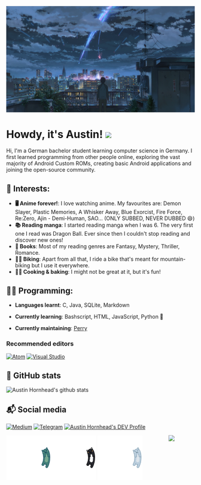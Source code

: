 
<div align="center">
    <img src="https://raw.githubusercontent.com/marchingon12/marchingon12/master/kiminonawa2.jpg">
</div>

# Howdy, it's Austin! <img src="https://raw.githubusercontent.com/MartinHeinz/MartinHeinz/master/wave.gif" width="40px">

Hi, I'm a German bachelor student learning computer science in Germany. I first learned programming from other people online, exploring the vast majority of Android Custom ROMs, creating basic Android applications and joining the open-source community.

## 🌟 Interests:

- **🖥 Anime forever!**: I love watching anime. My favourites are: Demon Slayer, Plastic Memories, A Whisker Away, Blue Exorcist, Fire Force, Re:Zero, Ajin - Demi-Human, SAO... (ONLY SUBBED, NEVER DUBBED :smile:)
- **📚 Reading manga**: I started reading manga when I was 6. The very first one I read was Dragon Ball. Ever since then I couldn't stop reading and discover new ones!
- **📖 Books**: Most of my reading genres are Fantasy, Mystery, Thriller, Romance.
- **🚴‍♂️ Biking**: Apart from all that, I ride a bike that's meant for mountain-biking but I use it everywhere.
- **👨‍🍳 Cooking & baking**: I might not be great at it, but it's fun! 

## 👨‍💻 Programming:

- **Languages learnt**: C, Java, SQLite, Markdown
 
- **Currently learning**: Bashscript, HTML, JavaScript, Python :snake:

- **Currently maintaining**: [Perry](https://github.com/marchingon12/Perry)

### Recommended editors
[![Atom](https://img.shields.io/badge/atom-28b463.svg?style=for-the-badge&logo=atom)](https://atom.io/)
[![Visual Studio](https://img.shields.io/badge/VisualStudioCode-1da1f2.svg?style=for-the-badge&logo=visual-studio-code)](https://vscodium.com/)

## 🐙 GitHub stats

![Austin Hornhead's github stats](https://github-readme-stats.vercel.app/api?username=marchingon12&show_icons=true&theme=dark)
<!--- 
Taken from https://github.com/anuraghazra/github-readme-stats/blob/master/readme.md, this is a gradient card. Edit colors if you'd like.
![Austin Hornhead's github stats](https://github-readme-stats.vercel.app/api?username=marchingon12&show_icons=true&bg_color=30,FFDEE9,B5FFFC&title_color=000000&text_color=2b2b2b&icon_color=ff009e) 
-->

## 📬 Social media
[![Medium](https://img.shields.io/badge/medium-black.svg?style=for-the-badge&logo=medium)](https://medium.com/@austinsama_12)
[![Telegram](https://img.shields.io/badge/telegram-1b77FF.svg?style=for-the-badge&logo=telegram)](https://t.me/BlogByAustinSama)
[![Austin Hornhead's DEV Profile](https://img.shields.io/badge/dev-black.svg?style=for-the-badge&logo=dev.to)](https://dev.to/marchingon12) 

<p>
   <img src="https://raw.githubusercontent.com/marchingon12/marchingon12/master/dark-teal-neko.svg" width="120px" align="left">
   <img src="https://raw.githubusercontent.com/marchingon12/marchingon12/master/black-white-neko.svg" width="120px" align="center">
   <img src="https://raw.githubusercontent.com/marchingon12/marchingon12/master/light-blue-neko.svg" width="120px" align="center">
   <img src="https://64.media.tumblr.com/34784257378ce2c51675599159735772/tumblr_nd3b8i2gL01sedjuto1_400.gifv" align="right" width="70px">
</p>

<!--
**marchingon12/marchingon12** is a ✨ _special_ ✨ repository because its `README.md` (this file) appears on your GitHub profile.

Here are some ideas to get you started:

- 🔭 I’m currently working on ...
- 🌱 I’m currently learning ...
- 👯 I’m looking to collaborate on ...
- 🤔 I’m looking for help with ...
- 💬 Ask me about ...
- 📫 How to reach me: ...
- 😄 Pronouns: ...
- ⚡ Fun fact: ...
-->

